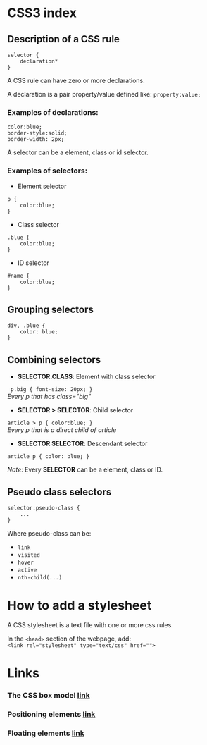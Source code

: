 # CSS3 index

## Description of a CSS rule

```
selector {
    declaration*
}
```

A CSS rule can have zero or more declarations.  

A declaration is a pair property/value defined like: `property:value;`

### Examples of declarations:

```
color:blue;
border-style:solid;
border-width: 2px;
```

A selector can be a element, class or id selector.  

### Examples of selectors:

- Element selector

```
p {
    color:blue;    
}
```

- Class selector

```
.blue {
    color:blue;
}
```

- ID selector

```
#name {
    color:blue;
}
```

## Grouping selectors

```
div, .blue {
    color: blue;
}
```

## Combining selectors


- **SELECTOR.CLASS**: Element with class selector

` p.big { font-size: 20px; }`  
*Every p that has class="big"*

- **SELECTOR > SELECTOR**: Child selector  

`article > p { color:blue; }`  
*Every p that is a direct child of article*

- **SELECTOR SELECTOR**: Descendant selector  

`article p { color: blue; }`  

*Note*: Every **SELECTOR** can be a element, class or ID.


## Pseudo class selectors

```
selector:pseudo-class {
    ...
}
```

Where pseudo-class can be:
- `link`
- `visited`
- `hover`
- `active`
- `nth-child(...)`

# How to add a stylesheet

A CSS stylesheet is a text file with one or more css rules.  

In the `<head>` section of the webpage, add:  
`<link rel="stylesheet" type="text/css" href="">`

# Links

### The CSS box model [link](./box-model.md)

### Positioning elements [link](./css-positioning.md)

### Floating elements [link](./floating-elements.md)
